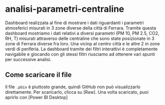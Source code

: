 # analisi-parametri-centraline
Dashboard realizzata al fine di mostrare i dati riguardanti i parametri atmosferici misurati in 3 zone diverse della città di Ferrara. Tramite questa dashboard mostriamo i dati relativi a diversi parametri (PM 10, PM 2.5, CO2, RH, T) misurati attraverso delle centraline che sono state posizionate in 3 zone di Ferrara diverse fra loro. Una vicinp al centro città e le altre 2 in zone verdi di periferia. La dashboard tramite dei filtri interattivi è completamente navigabile e giocando con gli stessi filtri riusciamo ad ottenere vari spunti per successive analisi.
## Come scaricare il file
Il file `.pbix` è piuttosto grande, quindi GitHub non può visualizzarlo direttamente. Per scaricarlo, clicca su [Raw]. Una volta scaricato, puoi aprirlo con [Power BI Desktop]

